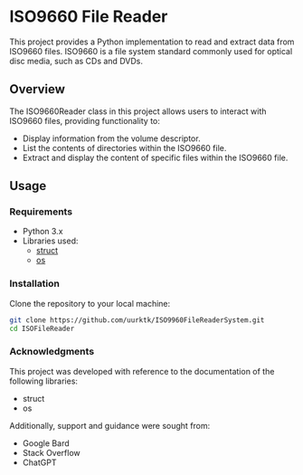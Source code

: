 # ISO9660 File Reader

This project provides a Python implementation to read and extract data from ISO9660 files. ISO9660 is a file system standard commonly used for optical disc media, such as CDs and DVDs.

## Overview

The ISO9660Reader class in this project allows users to interact with ISO9660 files, providing functionality to:

- Display information from the volume descriptor.
- List the contents of directories within the ISO9660 file.
- Extract and display the content of specific files within the ISO9660 file.

## Usage

### Requirements

- Python 3.x
- Libraries used:
  - [struct](https://docs.python.org/3/library/struct.html)
  - [os](https://docs.python.org/3/library/os.html)

### Installation

Clone the repository to your local machine:

```bash
git clone https://github.com/uurktk/ISO9960FileReaderSystem.git
cd ISOFileReader
```
### Acknowledgments
This project was developed with reference to the documentation of the following libraries:

- struct
- os

Additionally, support and guidance were sought from:
- Google Bard
- Stack Overflow
- ChatGPT
